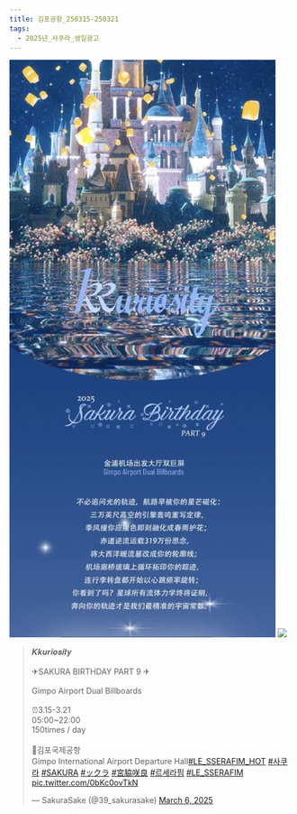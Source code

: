 ```yaml
---
title: 김포공항_250315-250321
tags:
  - 2025년_사쿠라_생일광고
---
```

<img src="assets/1741259611.jpg">
<img src="assets/1741259611(1).jpg">


<blockquote class="twitter-tweet"><p lang="en" dir="ltr">𝑲𝒌𝒖𝒓𝒊𝒐𝒔𝒊𝒕𝒚<br><br>✈SAKURA BIRTHDAY PART 9 ✈<br><br>Gimpo Airport Dual Billboards<br><br>⏰3.15-3.21<br>05:00~22:00 <br>150times / day<br><br>📍김포국제공항<br>Gimpo International Airport Departure Hall<a href="https://twitter.com/hashtag/LE_SSERAFIM_HOT?src=hash&amp;ref_src=twsrc%5Etfw">#LE_SSERAFIM_HOT</a> <a href="https://twitter.com/hashtag/%EC%82%AC%EC%BF%A0%EB%9D%BC?src=hash&amp;ref_src=twsrc%5Etfw">#사쿠라</a> <a href="https://twitter.com/hashtag/SAKURA?src=hash&amp;ref_src=twsrc%5Etfw">#SAKURA</a> <a href="https://twitter.com/hashtag/%E3%83%83%E3%82%AF%E3%83%A9?src=hash&amp;ref_src=twsrc%5Etfw">#ックラ</a> <a href="https://twitter.com/hashtag/%E5%AE%AE%E8%84%87%E5%92%B2%E8%89%AF?src=hash&amp;ref_src=twsrc%5Etfw">#宮脇咲良</a> <a href="https://twitter.com/hashtag/%EB%A5%B4%EC%84%B8%EB%9D%BC%ED%95%8C?src=hash&amp;ref_src=twsrc%5Etfw">#르세라핌</a> <a href="https://twitter.com/hashtag/LE_SSERAFIM?src=hash&amp;ref_src=twsrc%5Etfw">#LE_SSERAFIM</a> <a href="https://t.co/0bKc0ovTkN">pic.twitter.com/0bKc0ovTkN</a></p>&mdash; SakuraSake (@39_sakurasake) <a href="https://twitter.com/39_sakurasake/status/1897605141139972128?ref_src=twsrc%5Etfw">March 6, 2025</a></blockquote>

